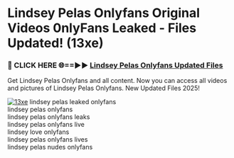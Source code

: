 # Lindsey Pelas Onlyfans Original Videos 0nlyFans Leaked - Files Updated! (13xe)

<h3>🔴 CLICK HERE 🌐==►► <a href="https://tinyurl.com/x26r9saj" rel="nofollow">Lindsey Pelas Onlyfans Updated Files</a></h3>

Get Lindsey Pelas Onlyfans and all content. Now you can access all videos and pictures of Lindsey Pelas Onlyfans. New Updated Files 2025!

[![13xe](https://i.imgur.com/LkgZPqh.gif)](https://tinyurl.com/x26r9saj)
lindsey pelas leaked onlyfans<br>
lindsey pelas onlyfans<br>
lindsey pelas onlyfans leaks<br>
lindsey pelas onlyfans live<br>
lindsey love onlyfans<br>
lindsey pelas onlyfans lives<br>
lindsey pelas nudes onlyfans